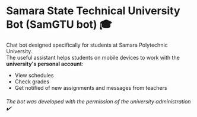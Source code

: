 # Samara State Technical University Bot (SamGTU bot) :mortar_board:
Chat bot designed specifically for students at Samara Polytechnic University.  
The useful assistant helps students on mobile devices to work with the __university's personal account__:
- View schedules
- Check grades
- Get notified of new assignments and messages from teachers
###### The bot was developed with the permission of the university administration :heavy_check_mark:
